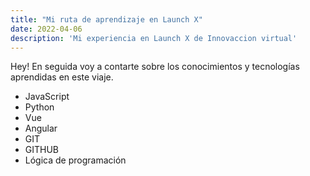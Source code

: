 ```yaml
---
title: "Mi ruta de aprendizaje en Launch X"
date: 2022-04-06
description: 'Mi experiencia en Launch X de Innovaccion virtual'
---
```


Hey! En seguida voy a contarte sobre los conocimientos y tecnologías aprendidas en este viaje.

- JavaScript
- Python
- Vue
- Angular
- GIT
- GITHUB
- Lógica de programación

